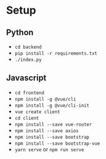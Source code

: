 # Setup
## Python
* `cd backend`
* `pip install -r requirements.txt`
* `./index.py`
## Javascript
* `cd frontend`
* `npm install -g @vue/cli`
* `npm install -g @vue/cli-init`
* `vue create client`
* `cd client`
* `npm install --save vue-router`
* `npm install --save axios`
* `npm install --save bootstrap`
* `npm install --save bootstrap-vue`
* `yarn serve` or `npm run serve`
